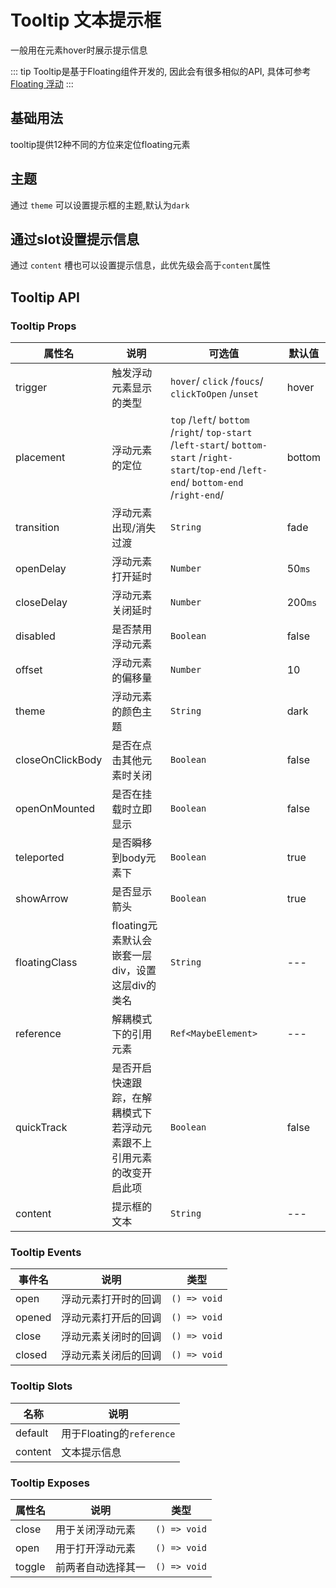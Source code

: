 # Tooltip 文本提示框

一般用在元素hover时展示提示信息

::: tip
Tooltip是基于Floating组件开发的, 因此会有很多相似的API, 具体可参考[Floating 浮动](/comps/floating/floating/)
:::

## 基础用法

tooltip提供12种不同的方位来定位floating元素

<demo
src="./src/basic.vue"
/>

## 主题

通过 `theme` 可以设置提示框的主题,默认为`dark`

<demo
src="./src/theme.vue"
/>

## 通过slot设置提示信息

通过 `content` 槽也可以设置提示信息，此优先级会高于`content`属性

<demo
src="./src/slot.vue"
/>

## Tooltip API

### Tooltip Props

| 属性名           | 说明                                                         | 可选值                                                       | 默认值  |
| ---------------- | ------------------------------------------------------------ | ------------------------------------------------------------ | ------- |
| trigger          | 触发浮动元素显示的类型                                       | `hover`/ `click` /`foucs`/ `clickToOpen` /`unset`            | hover   |
| placement        | 浮动元素的定位                                               | `top` /`left`/ `bottom` /`right`/ `top-start` /`left-start`/ `bottom-start` /`right-start`/`top-end` /`left-end`/ `bottom-end` /`right-end`/ | bottom  |
| transition       | 浮动元素出现/消失过渡                                        | `String`                                                     | fade    |
| openDelay        | 浮动元素打开延时                                             | `Number`                                                     | 50`ms`  |
| closeDelay       | 浮动元素关闭延时                                             | `Number`                                                     | 200`ms` |
| disabled         | 是否禁用浮动元素                                             | `Boolean`                                                    | false   |
| offset           | 浮动元素的偏移量                                             | `Number`                                                     | 10      |
| theme            | 浮动元素的颜色主题                                           | `String`                                                     | dark    |
| closeOnClickBody | 是否在点击其他元素时关闭                                     | `Boolean`                                                    | false   |
| openOnMounted    | 是否在挂载时立即显示                                         | `Boolean`                                                    | false   |
| teleported       | 是否瞬移到body元素下                                         | `Boolean`                                                    | true    |
| showArrow        | 是否显示箭头                                                 | `Boolean`                                                    | true    |
| floatingClass    | floating元素默认会嵌套一层div，设置这层div的类名             | `String`                                                     | ---     |
| reference        | 解耦模式下的引用元素                                         | `Ref<MaybeElement>`                                          | ---     |
| quickTrack       | 是否开启快速跟踪，在解耦模式下若浮动元素跟不上引用元素的改变开启此项 | `Boolean`                                                    | false   |
| content          | 提示框的文本                                                 | `String`                                                     | ---     |

### Tooltip Events

| 事件名 | 说明                 | 类型         |
| ------ | -------------------- | ------------ |
| open   | 浮动元素打开时的回调 | `() => void` |
| opened | 浮动元素打开后的回调 | `() => void` |
| close  | 浮动元素关闭时的回调 | `() => void` |
| closed | 浮动元素关闭后的回调 | `() => void` |

### Tooltip Slots

| 名称    | 说明                      |
| ------- | ------------------------- |
| default | 用于Floating的`reference` |
| content | 文本提示信息              |



### Tooltip Exposes

| 属性名 | 说明               | 类型         |
| ------ | ------------------ | ------------ |
| close  | 用于关闭浮动元素   | `() => void` |
| open   | 用于打开浮动元素   | `() => void` |
| toggle | 前两者自动选择其一 | `() => void` |

